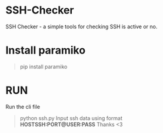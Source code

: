 # SSH-Checker
SSH Checker - a simple tools for checking SSH is active or no.

# Install paramiko
> pip install paramiko

# RUN 
Run the cli file 
> python ssh.py
Input ssh data using format **HOSTSSH:PORT@USER:PASS**
Thanks <3
